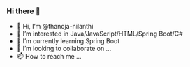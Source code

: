 ### Hi there 👋

- 👋 Hi, I’m @thanoja-nilanthi
- 👀 I’m interested in Java/JavaScript/HTML/Spring Boot/C#
- 🌱 I’m currently learning Spring Boot
- 💞️ I’m looking to collaborate on ...
- 📫 How to reach me ...


<!--
**thanoja-nilanthi/thanoja-nilanthi** is a ✨ _special_ ✨ repository because its `README.md` (this file) appears on your GitHub profile.

Here are some ideas to get you started:

- 🔭 I’m currently working on ...
- 🌱 I’m currently learning ...
- 👯 I’m looking to collaborate on ...
- 🤔 I’m looking for help with ...
- 💬 Ask me about ...
- 📫 How to reach me: ...
- 😄 Pronouns: ...
- ⚡ Fun fact: ...
-->
